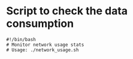 # Script to check the data consumption

```
#!/bin/bash
# Monitor network usage stats
# Usage: ./network_usage.sh

